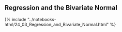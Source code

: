 Regression and the Bivariate Normal
------

{% include "../notebooks-html/24_03_Regression_and_Bivariate_Normal.html" %}

